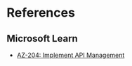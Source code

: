 # References


## Microsoft Learn

- [AZ-204: Implement API Management](https://learn.microsoft.com/en-us/training/paths/az-204-implement-api-management/)